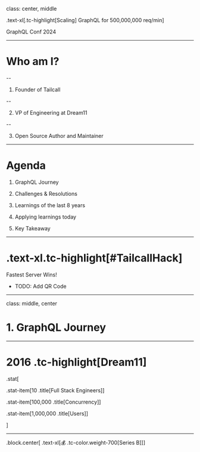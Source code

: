 class: center, middle

.text-xl[.tc-highlight[Scaling] GraphQL for 500,000,000 req/min]

GraphQL Conf 2024

---

# Who am I?

--

1. Founder of Tailcall

--

2. VP of Engineering at Dream11

--

3. Open Source Author and Maintainer

---

# Agenda

1. GraphQL Journey

2. Challenges & Resolutions

3. Learnings of the last 8 years

4. Applying learnings today

5. Key Takeaway

---

# .text-xl.tc-highlight[\#TailcallHack]

Fastest Server Wins!

- TODO: Add QR Code

---

class: middle, center

# 1. GraphQL Journey

---

# 2016 .tc-highlight[Dream11]

.stat[

.stat-item[10 .title[Full Stack Engineers]]

.stat-item[100,000 .title[Concurrency]]

.stat-item[1,000,000 .title[Users]]

]

---

.block.center[ .text-xl[💰 .tc-color.weight-700[Series B]]]
